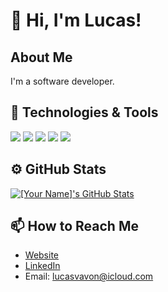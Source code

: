 # 👋 Hi, I'm Lucas!

## About Me
I'm a software developer.

## 🔧 Technologies & Tools
![](https://shields.io/badge/Go-informational?style=flat&logo=go&logoColor=white&color=29BDB0)
![](https://shields.io/badge/Docker-informational?style=flat&logo=docker&logoColor=white&color=1D63ED)
![](https://img.shields.io/badge/typescript-informational?style=flat&logo=typescript&logoColor=white&color=007BCD)
![](https://img.shields.io/badge/JavaScript-informational?style=flat&logo=javascript&logoColor=white&color=F7E018)
![](https://img.shields.io/badge/PHP-informational?style=flat&logo=php&logoColor=white&color=787CB4)
<!-- Add more badges from https://shields.io/ -->

## ⚙️ GitHub Stats
<a href="https://github.com/lucasvavon">
  <img align="center" src="https://github-readme-stats.vercel.app/api?username=lucasvavon&show_icons=true&line_height=27&count_private=true&title_color=ffffff&text_color=c9cacc&icon_color=2bbc8a&bg_color=1d1f21" alt="[Your Name]'s GitHub Stats" />
</a>

## 📫 How to Reach Me
- [Website](https://www.lucasvavon.com/)
- [LinkedIn](https://www.linkedin.com/in/lucas-vavon/)
- Email: lucasvavon@icloud.com
